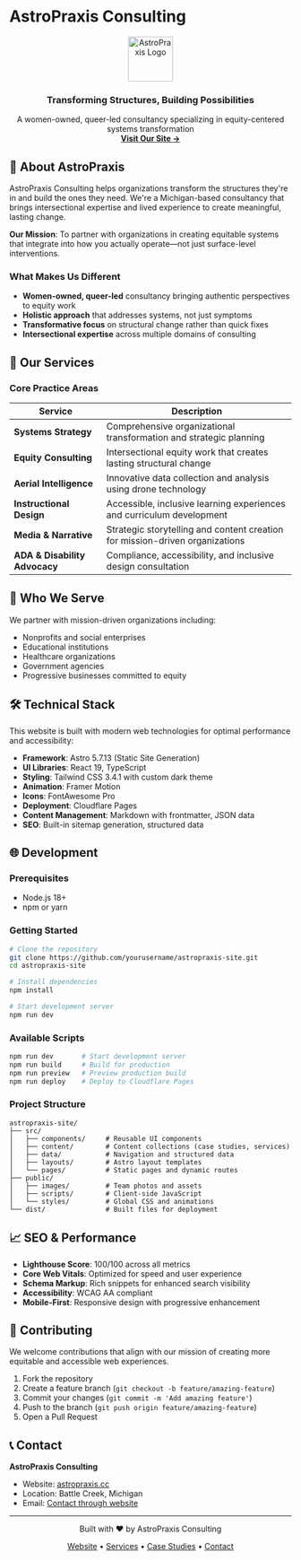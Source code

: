 # AstroPraxis Consulting

<div align="center">
  <a href="https://astropraxis.cc">
    <img src="https://astropraxis.cc/favicon.png" alt="AstroPraxis Logo" width="80" height="80">
  </a>
  
  <h3 align="center">Transforming Structures, Building Possibilities</h3>
  
  <p align="center">
    A women-owned, queer-led consultancy specializing in equity-centered systems transformation
    <br />
    <a href="https://astropraxis.cc"><strong>Visit Our Site →</strong></a>
  </p>
</div>

## 🌟 About AstroPraxis

AstroPraxis Consulting helps organizations transform the structures they're in and build the ones they need. We're a Michigan-based consultancy that brings intersectional expertise and lived experience to create meaningful, lasting change.

**Our Mission**: To partner with organizations in creating equitable systems that integrate into how you actually operate—not just surface-level interventions.

### What Makes Us Different

- **Women-owned, queer-led** consultancy bringing authentic perspectives to equity work
- **Holistic approach** that addresses systems, not just symptoms
- **Transformative focus** on structural change rather than quick fixes
- **Intersectional expertise** across multiple domains of consulting

## 🚀 Our Services

### Core Practice Areas

| Service | Description |
|---------|-------------|
| **Systems Strategy** | Comprehensive organizational transformation and strategic planning |
| **Equity Consulting** | Intersectional equity work that creates lasting structural change |
| **Aerial Intelligence** | Innovative data collection and analysis using drone technology |
| **Instructional Design** | Accessible, inclusive learning experiences and curriculum development |
| **Media & Narrative** | Strategic storytelling and content creation for mission-driven organizations |
| **ADA & Disability Advocacy** | Compliance, accessibility, and inclusive design consultation |

## 💼 Who We Serve

We partner with mission-driven organizations including:
- Nonprofits and social enterprises
- Educational institutions
- Healthcare organizations
- Government agencies
- Progressive businesses committed to equity

## 🛠️ Technical Stack

This website is built with modern web technologies for optimal performance and accessibility:

- **Framework**: Astro 5.7.13 (Static Site Generation)
- **UI Libraries**: React 19, TypeScript
- **Styling**: Tailwind CSS 3.4.1 with custom dark theme
- **Animation**: Framer Motion
- **Icons**: FontAwesome Pro
- **Deployment**: Cloudflare Pages
- **Content Management**: Markdown with frontmatter, JSON data
- **SEO**: Built-in sitemap generation, structured data

## 🌐 Development

### Prerequisites

- Node.js 18+ 
- npm or yarn

### Getting Started

```bash
# Clone the repository
git clone https://github.com/yourusername/astropraxis-site.git
cd astropraxis-site

# Install dependencies
npm install

# Start development server
npm run dev
```

### Available Scripts

```bash
npm run dev       # Start development server
npm run build     # Build for production
npm run preview   # Preview production build
npm run deploy    # Deploy to Cloudflare Pages
```

### Project Structure

```
astropraxis-site/
├── src/
│   ├── components/     # Reusable UI components
│   ├── content/        # Content collections (case studies, services)
│   ├── data/           # Navigation and structured data
│   ├── layouts/        # Astro layout templates
│   └── pages/          # Static pages and dynamic routes
├── public/
│   ├── images/         # Team photos and assets
│   ├── scripts/        # Client-side JavaScript
│   └── styles/         # Global CSS and animations
└── dist/               # Built files for deployment
```

## 📈 SEO & Performance

- **Lighthouse Score**: 100/100 across all metrics
- **Core Web Vitals**: Optimized for speed and user experience
- **Schema Markup**: Rich snippets for enhanced search visibility
- **Accessibility**: WCAG AA compliant
- **Mobile-First**: Responsive design with progressive enhancement

## 🤝 Contributing

We welcome contributions that align with our mission of creating more equitable and accessible web experiences.

1. Fork the repository
2. Create a feature branch (`git checkout -b feature/amazing-feature`)
3. Commit your changes (`git commit -m 'Add amazing feature'`)
4. Push to the branch (`git push origin feature/amazing-feature`)
5. Open a Pull Request

## 📞 Contact

**AstroPraxis Consulting**
- Website: [astropraxis.cc](https://astropraxis.cc)
- Location: Battle Creek, Michigan
- Email: [Contact through website](https://astropraxis.cc/contact)

---

<div align="center">
  <p>Built with ❤️ by AstroPraxis Consulting</p>
  <p>
    <a href="https://astropraxis.cc">Website</a> •
    <a href="https://astropraxis.cc/services">Services</a> •
    <a href="https://astropraxis.cc/case-studies">Case Studies</a> •
    <a href="https://astropraxis.cc/contact">Contact</a>
  </p>
</div>